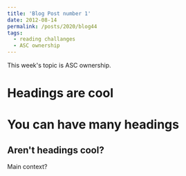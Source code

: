 ```yaml
---
title: 'Blog Post number 1'
date: 2012-08-14
permalink: /posts/2020/blog44
tags:
  - reading challanges
  - ASC ownership
---
```


This week's topic is ASC ownership.

Headings are cool
======

You can have many headings
======

Aren't headings cool?
------

Main context?
